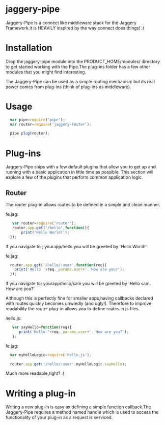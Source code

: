 jaggery-pipe
============

Jaggery-Pipe is a connect like middleware stack for the Jaggery Framework.It is HEAVILY inspired by the way connect does things! :)


Installation
============
Drop the jaggery-pipe module into the PRODUCT_HOME/modules/ directory to get started working with the Pipe.The plug-ins folder has a 
few other modules that you might find interesting.

The Jaggery-Pipe can be used as a simple routing mechanism but its real power comes from plug-ins (think of plug-ins as middleware).

Usage
=====

```javascript
  var pipe=require('pipe');
  var router=require('jaggery-router');
  
  pipe.plug(router);

```


Plug-ins
========
Jaggery-Pipe ships with a few default plugins that allow you to get up and running with a basic application in little time as possible. This section will explore a few of the plugins that perform common application logic.


Router
------
The router plug-in allows routes to be defined in a simple and clean manner.

fe.jag:
```javascript
   var router=require('router');
   router.app.get('/hello',function(){
       print('Hello World!');    
  });

```

If you navigate to ; yourapp/hello you will be greeted by 'Hello World!'.

fe:jag:
```javascript
  router.app.get('/hello/:user',function(req){
    print('Hello '+req._params.user+'. How are you?');
  });
```

If you navigate to; yourapp/hello/sam you will be greeted by 'Hello sam. How are you?'

Although this is perfectly fine for smaller apps,having callbacks declared with routes quickly becomes unwiedly (and ugly!). Therefore to improve readability the router plug-in allows you to define routes in js files.

hello.js:
```javascript
   var sayHello=function(req){
      print('Hello '+req._params.user+'. How are you?');
   };
```

fe.jag:
```javascript
  var myHelloLogic=require('hello.js');
  
  router.app.get('/hello/:user',myHelloLogic.sayHello);
```

Much more readable,right? :)


Writing a plug-in
=================
Writing a new plug-in is easy as defining a simple function callback.The Jaggery-Pipe requires a method named handle which is used to access the functionality of your plug-in as a request is serviced.




